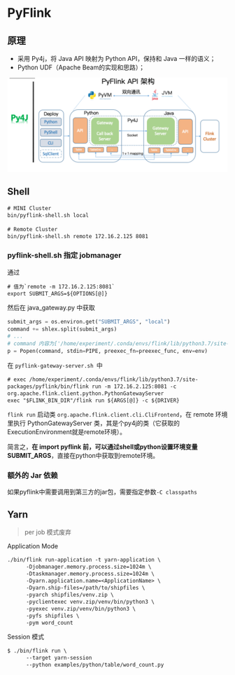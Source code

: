 # PyFlink

## 原理

- 采用 Py4j，将 Java API 映射为 Python API，保持和 Java 一样的语义；
- Python UDF（Apache Beam的实现和思路）；

![image-20220501202731177](pics/image-20220501202731177.png)

## Shell

```shell
# MINI Cluster
bin/pyflink-shell.sh local

# Remote Cluster
bin/pyflink-shell.sh remote 172.16.2.125 8081
```

### pyflink-shell.sh 指定 jobmanager

通过 

```shell
# 值为`remote -m 172.16.2.125:8081`
export SUBMIT_ARGS=${OPTIONS[@]}
```

然后在 java_gateway.py 中获取

```python
submit_args = os.environ.get("SUBMIT_ARGS", "local")
command += shlex.split(submit_args)
# ...
# command 内容为['/home/experiment/.conda/envs/flink/lib/python3.7/site-packages/pyflink/./bin/pyflink-gateway-server.sh', '-c', 'org.apache.flink.client.python.PythonGatewayServer', 'remote', '-m', '172.16.2.125:8081']
p = Popen(command, stdin=PIPE, preexec_fn=preexec_func, env=env)
```

在 `pyflink-gateway-server.sh `中

```shell
# exec /home/experiment/.conda/envs/flink/lib/python3.7/site-packages/pyflink/bin/flink run -m 172.16.2.125:8081 -c org.apache.flink.client.python.PythonGatewayServer
exec "$FLINK_BIN_DIR"/flink run ${ARGS[@]} -c ${DRIVER}
```

`flink run` 启动类 `org.apache.flink.client.cli.CliFrontend`，在 remote 环境里执行 PythonGatewayServer 类，其是个py4j的类（它获取的ExecutionEnvironment就是remote环境）。

简言之，**在 import pyflink 前，可以通过shell或python设置环境变量SUBMIT_ARGS**，直接在python中获取到remote环境。



### 额外的 Jar 依赖

如果pyflink中需要调用到第三方的jar包，需要指定参数`-C classpaths`



## Yarn

> per job 模式废弃

Application Mode

```shell
./bin/flink run-application -t yarn-application \
      -Djobmanager.memory.process.size=1024m \
      -Dtaskmanager.memory.process.size=1024m \
      -Dyarn.application.name=<ApplicationName> \
      -Dyarn.ship-files=/path/to/shipfiles \
      -pyarch shipfiles/venv.zip \
      -pyclientexec venv.zip/venv/bin/python3 \
      -pyexec venv.zip/venv/bin/python3 \
      -pyfs shipfiles \
      -pym word_count
```

Session 模式

```shell
$ ./bin/flink run \
      --target yarn-session
      --python examples/python/table/word_count.py
```

